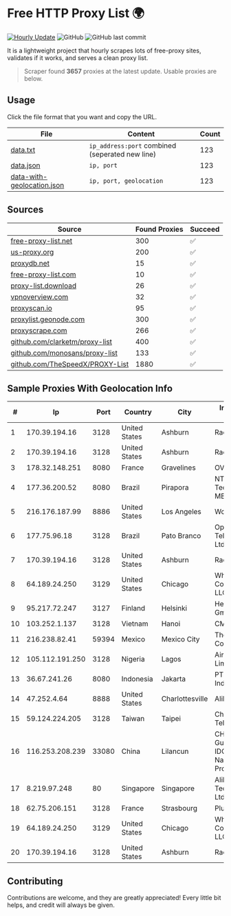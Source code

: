 
# Free HTTP Proxy List 🌍

[![Hourly Update](https://github.com/mertguvencli/http-proxy-list/actions/workflows/main.yml/badge.svg?branch=main)](https://github.com/mertguvencli/http-proxy-list/actions/workflows/main.yml)
![GitHub](https://img.shields.io/github/license/mertguvencli/http-proxy-list)
![GitHub last commit](https://img.shields.io/github/last-commit/mertguvencli/http-proxy-list)

It is a lightweight project that hourly scrapes lots of free-proxy sites, validates if it works, and serves a clean proxy list.


> Scraper found **3657** proxies at the latest update. Usable proxies are below.

## Usage

Click the file format that you want and copy the URL.


|File|Content|Count|
|----|-------|-----|
|[data.txt](https://raw.githubusercontent.com/mertguvencli/http-proxy-list/main/proxy-list/data.txt)|`ip_address:port` combined (seperated new line)|123|
|[data.json](https://raw.githubusercontent.com/mertguvencli/http-proxy-list/main/proxy-list/data.json)|`ip, port`|123|
|[data-with-geolocation.json](https://raw.githubusercontent.com/mertguvencli/http-proxy-list/main/proxy-list/data-with-geolocation.json)|`ip, port, geolocation`|123|

## Sources

|Source|Found Proxies|Succeed|
|------|-------------|-------|
|[free-proxy-list.net](https://free-proxy-list.net)|300|✅|
|[us-proxy.org](https://www.us-proxy.org)|200|✅|
|[proxydb.net](http://proxydb.net)|15|✅|
|[free-proxy-list.com](https://free-proxy-list.com/?page=&port=&type%5B%5D=http&type%5B%5D=https&up_time=0&search=Search)|10|✅|
|[proxy-list.download](https://www.proxy-list.download/HTTP)|26|✅|
|[vpnoverview.com](https://vpnoverview.com/privacy/anonymous-browsing/free-proxy-servers)|32|✅|
|[proxyscan.io](https://www.proxyscan.io)|95|✅|
|[proxylist.geonode.com](https://proxylist.geonode.com/api/proxy-list?limit=300&page=1&sort_by=lastChecked&sort_type=desc&protocols=http,https)|300|✅|
|[proxyscrape.com](https://api.proxyscrape.com/v2/?request=displayproxies&protocol=http&timeout=10000&country=all&ssl=all&anonymity=all)|266|✅|
|[github.com/clarketm/proxy-list](https://raw.githubusercontent.com/clarketm/proxy-list/master/proxy-list-raw.txt)|400|✅|
|[github.com/monosans/proxy-list](https://raw.githubusercontent.com/monosans/proxy-list/main/proxies/http.txt)|133|✅|
|[github.com/TheSpeedX/PROXY-List](https://raw.githubusercontent.com/TheSpeedX/PROXY-List/master/http.txt)|1880|✅|


## Sample Proxies With Geolocation Info

|#|Ip|Port|Country|City|Internet Service Provider|
|-|--|----|-------|----|-------------------------|
|1|170.39.194.16|3128|United States|Ashburn|Rackdog, LLC|
|2|170.39.194.16|3128|United States|Ashburn|Rackdog, LLC|
|3|178.32.148.251|8080|France|Gravelines|OVH SAS|
|4|177.36.200.52|8080|Brazil|Pirapora|NT Brasil Tecnologia Ltda. ME|
|5|216.176.187.99|8886|United States|Los Angeles|Wowrack.com|
|6|177.75.96.18|3128|Brazil|Pato Branco|Optinet TelecomunicaÔÔes Ltda|
|7|170.39.194.16|3128|United States|Ashburn|Rackdog, LLC|
|8|64.189.24.250|3129|United States|Chicago|WhiteSky Communications, LLC.|
|9|95.217.72.247|3127|Finland|Helsinki|Hetzner Online GmbH|
|10|103.252.1.137|3128|Vietnam|Hanoi|CMCMIENBAC|
|11|216.238.82.41|59394|Mexico|Mexico City|The Constant Company|
|12|105.112.191.250|3128|Nigeria|Lagos|Airtel Networks Limited|
|13|36.67.241.26|8080|Indonesia|Jakarta|PT. Telekomunikasi Indonesia|
|14|47.252.4.64|8888|United States|Charlottesville|Alibaba.com LLC|
|15|59.124.224.205|3128|Taiwan|Taipei|Chunghwa Telecom Co., Ltd.|
|16|116.253.208.239|33080|China|Lilancun|CHINATELECOM Guangxi Nanning IDC networkdescr: Nanning, Guangxi Province, P.R.|
|17|8.219.97.248|80|Singapore|Singapore|Alibaba (US) Technology Co., Ltd.|
|18|62.75.206.151|3128|France|Strasbourg|PlusServer GmbH|
|19|64.189.24.250|3129|United States|Chicago|WhiteSky Communications, LLC.|
|20|170.39.194.16|3128|United States|Ashburn|Rackdog, LLC|



## Contributing

Contributions are welcome, and they are greatly appreciated! Every
little bit helps, and credit will always be given.

